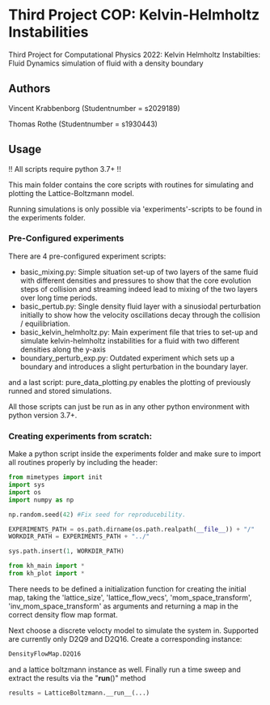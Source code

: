 # Third Project COP: Kelvin-Helmholtz Instabilities

Third Project for Computational Physics 2022: 
Kelvin Helmholtz Instabilties: Fluid Dynamics simulation of fluid with a density boundary

## Authors
Vincent Krabbenborg (Studentnumber = s2029189)

Thomas Rothe (Studentnumber = s1930443)

## Usage
!! All scripts require python 3.7+ !!

This main folder contains the core scripts with routines for simulating and plotting the Lattice-Boltzmann model.

Running simulations is only possible via 'experiments'-scripts to be found in the experiments folder.

### Pre-Configured experiments
There are 4 pre-configured experiment scripts:
- basic_mixing.py: Simple situation set-up of two layers of the same fluid with different densities and pressures to show that the core evolution steps of collision and streaming indeed lead to mixing of the two layers over long time periods.
- basic_pertub.py: Single density fluid layer with a sinusiodal perturbation initially to show how the velocity oscillations decay through the collision / equilibriation.
- basic_kelvin_helmholtz.py: Main experiment file that tries to set-up and simulate kelvin-helmholtz instabilities for a fluid with two different densities along the y-axis
- boundary_perturb_exp.py: Outdated experiment which sets up a boundary and introduces a slight perturbation in the boundary layer.

and a last script: pure_data_plotting.py enables the plotting of previously runned and stored simulations.

All those scripts can just be run as in any other python environment with python version 3.7+.

### Creating experiments from scratch:
Make a python script inside the experiments folder and make sure to import all routines properly by including the header:

```python
from mimetypes import init
import sys
import os
import numpy as np

np.random.seed(42) #Fix seed for reproducebility.

EXPERIMENTS_PATH = os.path.dirname(os.path.realpath(__file__)) + "/"
WORKDIR_PATH = EXPERIMENTS_PATH + "../"

sys.path.insert(1, WORKDIR_PATH)

from kh_main import *
from kh_plot import *
```

There needs to be defined a initialization function for creating the initial map, taking the 'lattice_size', 'lattice_flow_vecs', 'mom_space_transform', 'inv_mom_space_transform' as arguments and returning a map in the correct density flow map format.

Next choose a discrete velocty model to simulate the system in. Supported are currently only D2Q9 and D2Q16. Create a corresponding instance:
```python
DensityFlowMap.D2Q16
```

and a lattice boltzmann instance as well. 
Finally run a time sweep and extract the results via the "__run__()" method

```python
results = LatticeBoltzmann.__run__(...)
```
